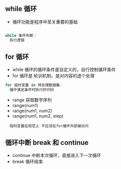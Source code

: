 ## while 循环

- 循环功能是程序中至关重要的基础

```js

while 条件判断：
  执行逻辑

```

## for 循环

- while 循环的循环条件是自定义的，自行控制循环条件
- for 循环是 轮训机制，是对内容的逐个处理

```js
for 临时变量 in 待处理数据集:
  循环满足条件时执行的代码
```

- range 获取数字序列
- range(num1)
- range(num1, num2)
- range(num1, num2, step)

```tip
  临时变量在规范上 不应该在for循环外部被访问
```

## 循环中断 break 和 continue

- continue 中断本次循环，直接进入下一次循环
- break 循环结束
